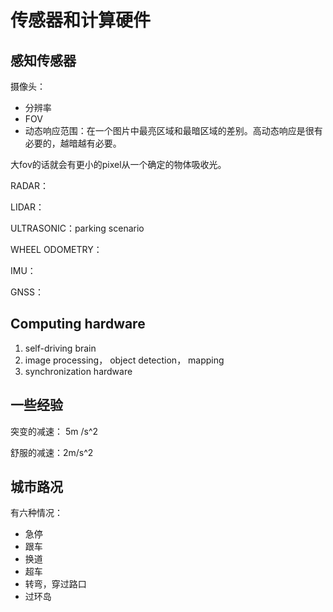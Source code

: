 # 传感器和计算硬件

## 感知传感器

摄像头：

* 分辨率
* FOV
* 动态响应范围：在一个图片中最亮区域和最暗区域的差别。高动态响应是很有必要的，越暗越有必要。

大fov的话就会有更小的pixel从一个确定的物体吸收光。

RADAR：

LIDAR：

ULTRASONIC：parking scenario

WHEEL ODOMETRY：

IMU：

GNSS：



## Computing hardware

1. self-driving brain
2. image processing， object detection， mapping
3. synchronization hardware

## 一些经验

突变的减速： 5m /s^2

舒服的减速：2m/s^2

## 城市路况

有六种情况：

* 急停
* 跟车
* 换道
* 超车
* 转弯，穿过路口
* 过环岛

